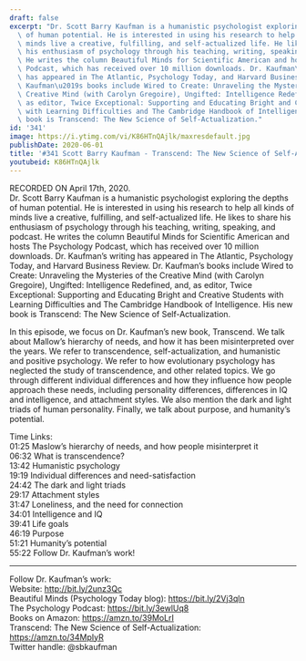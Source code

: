 ```yaml
---
draft: false
excerpt: "Dr. Scott Barry Kaufman is a humanistic psychologist exploring the depths\
  \ of human potential. He is interested in using his research to help all kinds of\
  \ minds live a creative, fulfilling, and self-actualized life. He likes to share\
  \ his enthusiasm of psychology through his teaching, writing, speaking, and podcast.\
  \ He writes the column Beautiful Minds for Scientific American and hosts The Psychology\
  \ Podcast, which has received over 10 million downloads. Dr. Kaufman\u2019s writing\
  \ has appeared in The Atlantic, Psychology Today, and Harvard Business Review. Dr.\
  \ Kaufman\u2019s books include Wired to Create: Unraveling the Mysteries of the\
  \ Creative Mind (with Carolyn Gregoire), Ungifted: Intelligence Redefined, and,\
  \ as editor, Twice Exceptional: Supporting and Educating Bright and Creative Students\
  \ with Learning Difficulties and The Cambridge Handbook of Intelligence. His new\
  \ book is Transcend: The New Science of Self-Actualization."
id: '341'
image: https://i.ytimg.com/vi/K86HTnQAjlk/maxresdefault.jpg
publishDate: 2020-06-01
title: '#341 Scott Barry Kaufman - Transcend: The New Science of Self-Actualization'
youtubeid: K86HTnQAjlk
---
```

RECORDED ON April 17th, 2020.  
Dr. Scott Barry Kaufman is a humanistic psychologist exploring the depths of human potential. He is interested in using his research to help all kinds of minds live a creative, fulfilling, and self-actualized life. He likes to share his enthusiasm of psychology through his teaching, writing, speaking, and podcast. He writes the column Beautiful Minds for Scientific American and hosts The Psychology Podcast, which has received over 10 million downloads. Dr. Kaufman’s writing has appeared in The Atlantic, Psychology Today, and Harvard Business Review. Dr. Kaufman’s books include Wired to Create: Unraveling the Mysteries of the Creative Mind (with Carolyn Gregoire), Ungifted: Intelligence Redefined, and, as editor, Twice Exceptional: Supporting and Educating Bright and Creative Students with Learning Difficulties and The Cambridge Handbook of Intelligence. His new book is Transcend: The New Science of Self-Actualization.

In this episode, we focus on Dr. Kaufman’s new book, Transcend. We talk about Mallow’s hierarchy of needs, and how it has been misinterpreted over the years. We refer to transcendence, self-actualization, and humanistic and positive psychology. We refer to how evolutionary psychology has neglected the study of transcendence, and other related topics. We go through different individual differences and how they influence how people approach these needs, including personality differences, differences in IQ and intelligence, and attachment styles. We also mention the dark and light triads of human personality. Finally, we talk about purpose, and humanity’s potential.

Time Links:  
01:25  Maslow’s hierarchy of needs, and how people misinterpret it  
06:32  What is transcendence?  
13:42  Humanistic psychology  
19:19  Individual differences and need-satisfaction  
24:42  The dark and light triads  
29:17  Attachment styles  
31:47  Loneliness, and the need for connection  
34:01  Intelligence and IQ  
39:41  Life goals  
46:19  Purpose  
51:21  Humanity’s potential  
55:22  Follow Dr. Kaufman’s work!

---

Follow Dr. Kaufman’s work:  
Website: http://bit.ly/2unz3Qc  
Beautiful Minds (Psychology Today blog): https://bit.ly/2Vj3qln  
The Psychology Podcast: https://bit.ly/3ewlUq8  
Books on Amazon: https://amzn.to/39MoLrI  
Transcend: The New Science of Self-Actualization: https://amzn.to/34MpIyR  
Twitter handle: @sbkaufman
